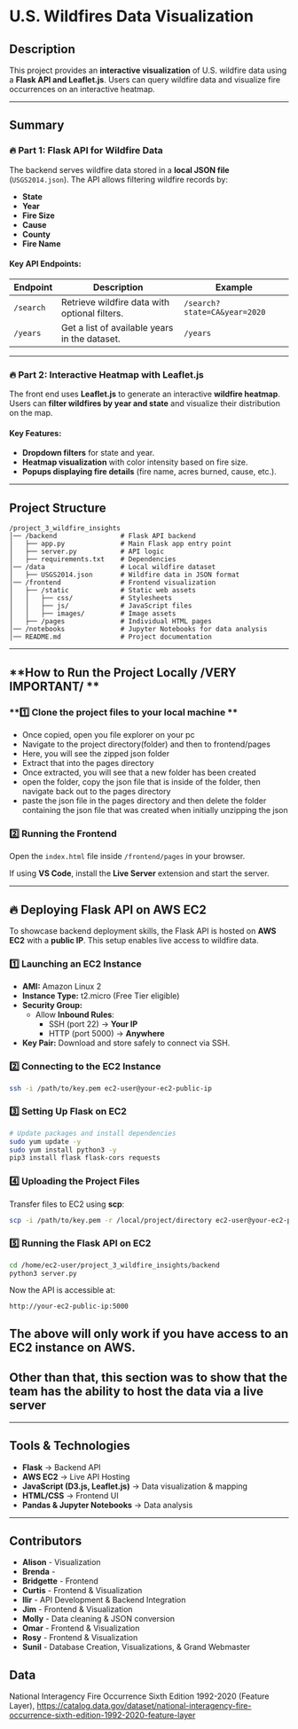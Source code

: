 # U.S. Wildfires Data Visualization

## **Description**

This project provides an **interactive visualization** of U.S. wildfire data using a **Flask API and Leaflet.js**. Users can query wildfire data and visualize fire occurrences on an interactive heatmap.

---

## **Summary**

### **🔥 Part 1: Flask API for Wildfire Data**

The backend serves wildfire data stored in a **local JSON file** (`USGS2014.json`). The API allows filtering wildfire records by:

- **State**
- **Year**
- **Fire Size**
- **Cause**
- **County**
- **Fire Name**

#### **Key API Endpoints:**

| **Endpoint** | **Description**                               | **Example**                  |
| ------------ | --------------------------------------------- | ---------------------------- |
| `/search`    | Retrieve wildfire data with optional filters. | `/search?state=CA&year=2020` |
| `/years`     | Get a list of available years in the dataset. | `/years`                     |

---

### **🔥 Part 2: Interactive Heatmap with Leaflet.js**

The front end uses **Leaflet.js** to generate an interactive **wildfire heatmap**. Users can **filter wildfires by year and state** and visualize their distribution on the map.

#### **Key Features:**

- **Dropdown filters** for state and year.
- **Heatmap visualization** with color intensity based on fire size.
- **Popups displaying fire details** (fire name, acres burned, cause, etc.).

---

## **Project Structure**

```
/project_3_wildfire_insights
│── /backend                # Flask API backend
│   ├── app.py              # Main Flask app entry point
│   ├── server.py           # API logic
│   ├── requirements.txt    # Dependencies
│── /data                   # Local wildfire dataset
│   ├── USGS2014.json       # Wildfire data in JSON format
│── /frontend               # Frontend visualization
│   ├── /static             # Static web assets
│   │   ├── css/            # Stylesheets
│   │   ├── js/             # JavaScript files
│   │   ├── images/         # Image assets
│   ├── /pages              # Individual HTML pages
│── /notebooks              # Jupyter Notebooks for data analysis
│── README.md               # Project documentation
```

---

## **How to Run the Project Locally /VERY IMPORTANT/ **

### **1️⃣ Clone the project files to your local machine **

- Once copied, open you file explorer on your pc
- Navigate to the project directory(folder) and then to frontend/pages
- Here, you will see the zipped json folder
- Extract that into the pages directory
- Once extracted, you will see that a new folder has been created
- open the folder, copy the json file that is inside of the folder, then navigate back out to the pages directory
- paste the json file in the pages directory and then delete the folder containing the json file that was created when initially unzipping the json

### **2️⃣ Running the Frontend**

Open the `index.html` file inside `/frontend/pages` in your browser.

If using **VS Code**, install the **Live Server** extension and start the server.

---

## **🔥 Deploying Flask API on AWS EC2**

To showcase backend deployment skills, the Flask API is hosted on **AWS EC2** with a **public IP**. This setup enables live access to wildfire data.

### **1️⃣ Launching an EC2 Instance**

- **AMI:** Amazon Linux 2
- **Instance Type:** t2.micro (Free Tier eligible)
- **Security Group:**
  - Allow **Inbound Rules**:
    - SSH (port 22) → **Your IP**
    - HTTP (port 5000) → **Anywhere**
- **Key Pair:** Download and store safely to connect via SSH.

### **2️⃣ Connecting to the EC2 Instance**

```bash
ssh -i /path/to/key.pem ec2-user@your-ec2-public-ip
```

### **3️⃣ Setting Up Flask on EC2**

```bash
# Update packages and install dependencies
sudo yum update -y
sudo yum install python3 -y
pip3 install flask flask-cors requests
```

### **4️⃣ Uploading the Project Files**

Transfer files to EC2 using **scp**:

```bash
scp -i /path/to/key.pem -r /local/project/directory ec2-user@your-ec2-public-ip:/home/ec2-user/
```

### **5️⃣ Running the Flask API on EC2**

```bash
cd /home/ec2-user/project_3_wildfire_insights/backend
python3 server.py
```

Now the API is accessible at:

```
http://your-ec2-public-ip:5000
```

## The above will only work if you have access to an EC2 instance on AWS.

## Other than that, this section was to show that the team has the ability to host the data via a live server

---

## **Tools & Technologies**

- **Flask** → Backend API
- **AWS EC2** → Live API Hosting
- **JavaScript (D3.js, Leaflet.js)** → Data visualization & mapping
- **HTML/CSS** → Frontend UI
- **Pandas & Jupyter Notebooks** → Data analysis

---

## **Contributors**

- **Alison** - Visualization
- **Brenda** -
- **Bridgette** - Frontend
- **Curtis** - Frontend & Visualization
- **Ilir** - API Development & Backend Integration
- **Jim** - Frontend & Visualization
- **Molly** - Data cleaning & JSON conversion
- **Omar** - Frontend & Visualization
- **Rosy** - Frontend & Visualization
- **Sunil** - Database Creation, Visualizations, & Grand Webmaster

## Data

National Interagency Fire Occurrence Sixth Edition 1992-2020 (Feature Layer), https://catalog.data.gov/dataset/national-interagency-fire-occurrence-sixth-edition-1992-2020-feature-layer

[^1]: The Latest Data Confirms: Forest Fires Are Getting Worse, World Resources Institute, August 13, 2024, https://www.wri.org/insights/global-trends-forest-fires
[^2]: Indicators of Forest Extent, April 4, 2024, https://research.wri.org/gfr/forest-extent-indicators/forest-loss
[^3]: J.K. Balch, B.A. Bradley, J.T. Abatzoglou, R.C. Nagy, E.J. Fusco, & A.L. Mahood, 2017, Human-started wildfires expand the fire niche across the United States, Proc. Natl. Acad. Sci. U.S.A. 114 (11) 2946-2951, https://doi.org/10.1073/pnas.1617394114, https://www.pnas.org/doi/10.1073/pnas.1617394114
[^4]: NOAA National Centers for Environmental Information (NCEI) U.S. Billion-Dollar Weather and Climate Disasters, 2025, https://www.ncei.noaa.gov/access/billions/events/US/1990-2024?disasters[]=wildfire
[^5]: NOAA National Centers for Environmental Information (NCEI) U.S. Billion-Dollar Weather and Climate Disasters, 2025, https://www.ncei.noaa.gov/access/billions/summary-stats/US/2015-2024
